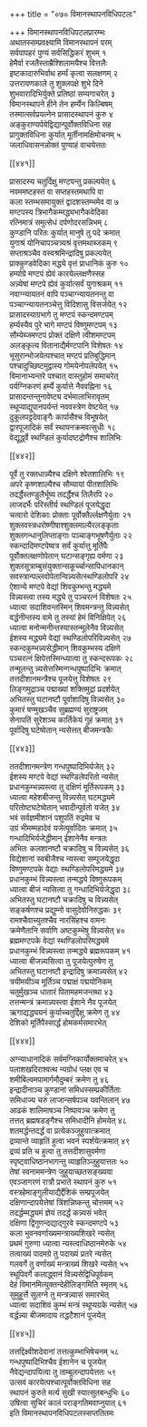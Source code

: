 +++
title = "०७० विमानस्थापनविधिपटलः"

+++
विमानस्थापनविधिपटलप्रारम्भः  
अथातस्सम्प्रवक्ष्यामि विमानस्थापनं परम्  
सर्वपापहरं पुण्यं सर्वसिद्धिकरं शुभम् १  
हेमैर्वा रजतैस्ताम्रैश्शिलामयैश्च वित्तलैः  
इष्टकादारुभिर्वाथ हर्म्यं कृत्वा सलक्षणम् २  
उत्तरायणकाले तु शुक्लपक्षे शुभे दिने  
शुभवारादिभिर्युक्ते प्रतिष्ठां सम्यगाचरेत् ३  
विमानस्थापने हीने तेन हर्म्येन किल्बिषम्  
तस्मात्सर्वप्रयत्नेन प्रासादस्थापनं कुरु ४  
अङ्कुराण्यर्पयेद्विद्यान्पूर्वोक्तविधिना सह  
प्रागुक्तविधिना कुर्यात् मूर्तीनामक्षिमोचनम् ५  
जलाधिवासनन्नोक्तं पुण्याहं वाचयेत्ततः  

[[४४१]]  

प्रासादस्य चतुर्दिक्षु मण्टपन्तु प्रकल्पयेत् ६  
नवममष्टहस्तं वा सप्तहस्तमथापि वा  
कला स्तम्भसमायुक्तं द्वादशस्तम्भमेव वा ७  
मण्टपस्य त्रिभागैकम्मद्ध्यभागैकवेदिका  
रत्निमात्रं समुत्सेधं दर्पणोदरसन्निभम् ८  
कुण्डानि परितः कुर्यात् मानुषे तु पदे क्रमात्    
युगाश्रं योनिचापञ्चत्र्यश्रं वृत्तमथाब्जकम् ९  
सप्ताश्रञ्चैव वस्वश्रमिन्द्रादिषु प्रकल्पयेत्  
प्राक्कुण्डवेदिका मद्ध्ये वृत्तं प्राधानिकं कुरु १०  
हर्म्याग्रे मण्टपं ह्येवं कारयेल्लक्षणैस्सह  
अन्न्येषां मण्टपे ह्येवं कुर्यात्सर्वं युगाश्रकम् ११  
नवाग्न्यायतनं वापि पञ्चाग्न्यायतनन्तु वा  
पञ्चाग्न्यायतनञ्चेत्तु विदिशासु विसर्जयेत् १२  
प्रासादस्याग्रभागे तु मण्टपं स्कन्दमण्टपम्  
हर्म्यस्यैव पुरे भागे मण्टपं विष्णुमण्टपम् १३  
सौम्येब्जमण्टपं प्रोक्तं दक्षिणे त्वीशमण्टपम्  
अलङ्कृत्य वितानाद्यैर्मण्टपानि विशेषतः १४  
भूसुरान्भोजयेत्पश्चात् मण्टपं प्रतिबुद्धिमान्  
पश्चादुच्छिष्टमुद्वास्य गोमयेनोपलेपयेत् १५  
विमानाभ्यन्तरे पश्चात् वास्तुहोमं समाचरेत्  
पर्यग्निकरणं हर्म्ये कुर्यात्ते नैववह्निना १६  
प्रासादन्तन्तुनावेष्ट्य दर्भमालाभिरावृतम्  
स्थूप्याद्युपानपर्यन्तं नववस्त्रेण वेष्टयेत् १७  
दुकूलपट्टदेवाङ्गैः कार्पासैश्च विभूषयेत्  
द्वारपूजादिकं सर्वं स्थापनक्रमवत्सुधीः १८  
वेद्यूर्द्ध्वे स्थण्डिलं कुर्यादष्टद्रोणैश्च शालिभिः  

[[४४२]]  

पूर्वे तु रक्तधान्न्यैश्च दक्षिणे श्वेतशालिभिः १९  
अपरे कृष्णशाल्यैश्च सौम्यायां पीतशालिभिः  
तदर्द्धैस्तण्डुलैर्भूष्य तदर्द्धैश्च तिलैरपि २०  
लाजदर्भैः परिस्तीर्य स्थण्डिलं पूजयेद्धृदा  
चत्वारो देशिकाः प्रोक्ताः पूर्वोक्तैर्ल्लक्षणैर्युताः २१  
शुक्लवस्त्रधरोष्णीषाश्शुक्लमाल्यैरलङ्कृताः  
शुक्लगन्धानुलिप्ताङ्गाः पञ्चाङ्गभूषणैर्युताः २२  
स्कन्दादिमण्टपेष्वत्र सर्वं कुर्यात्तु मूर्तिपैः  
पूर्वोक्तलक्षणोपेतान् घटान्सङ्गृह्य वर्मणा २३  
शुक्लसूत्राम्बुसंयुक्तान्सकूर्च्चान्सापिधानकान्  
सवस्त्रान्पल्लवोपेतान्विन्न्यसेत्स्थण्डिलोपरि २४  
ऐशान्ये मण्टपे वेद्यां शिवकुम्भन्तु मद्ध्यमे  
विन्न्यस्त्वा तस्य मद्ध्ये तु पञ्चरत्नं विशेषतः २५  
ध्यात्वा सदाशिवन्तस्मिन् शिवमन्त्रन्तु विन्न्यसेत्  
वर्द्धनीन्तस्य वामे तु तस्यां हेमं विनिक्षिपेत् २६  
ध्यात्वा मनोन्मनीन्तस्यास्तन्मूलेनैव विन्न्यसेत्  
ईशस्य मद्ध्यमे वेद्यां स्थण्डिलोपरिविन्न्यसेत् २७  
स्कन्दकुम्भन्न्यसेद्धीमान् शिवकुम्भस्य दक्षिणे  
पञ्चरत्नं क्षिपेत्तस्मिन्ध्यात्वा तु स्कन्दरूपकः २८  
तन्मूलन्तु न्न्यसेत्तस्मिन्गन्धपुष्पादिभिः क्रमात्  
तत्तदीशानमन्त्रैश्च पूजयेत्तु विशेषतः २९  
लिङ्गमुद्राञ्च पद्माख्यां शक्तिमुद्रां प्रदर्शयेत्  
अभितस्तु घटानष्टौ पूर्वाशादिषु विन्न्यसेत् ३०  
कुमारं षण्मुखञ्चैव सुब्रह्मण्यं सुराष्ट्रजम्  
सेनापतिं सुरेशञ्च कार्तिकेयं गुहं क्रमात् ३१  
पूर्वादिषु घटेष्वेतान् न्यसेत्तत् बीजमन्त्रकैः  

[[४४३]]  

ततदीशानमन्त्रेण गन्धपुष्पादिभिर्यजेत् ३२  
ईशस्य मण्टपे वेद्यां स्थण्डिलेपरितो न्यसेत्  
प्रधानकुम्भन्न्यस्त्वा तु दक्षिणं मूर्तिरूपकम् ३३  
ध्यात्वा महेशबीजन्तु विन्न्यसेत् घटमद्ध्यमे  
परितोष्टघटेष्वेतान् भवादीन्पूर्वतो यजेत् ३४  
भवं सर्वज्ञमीशानं पशुपतिं रुद्रमेव च  
उग्रं भीमम्महादेवं यजेत्पूर्वादितः क्रमात् ३५  
गन्धादिभिर्यजेद्धीमान् ईशानेनैव मन्त्रतः  
अभितः कलशानष्टौ चक्रादिषु च विन्न्यसेत् ३६  
विद्येशानां स्वबीजैश्च न्यस्त्वा सम्पूजयेद्धृदा  
विष्णुमण्टपके वेद्याः स्थण्डिलोपरिमद्ध्यमे ३७  
प्रधानकुम्भं विन्न्यस्त्वा तन्मद्ध्ये विष्णुरूपकम्  
ध्यात्वा बीजं न्यसित्वा तु गन्धादिभिर्यजेद्धृदा ३८  
अभितस्तु घटानष्टौ चक्रादिषु च विन्न्यसेत्  
सङ्कर्षणश्च प्रद्युम्नो वासुदेवोनिरुद्धकः ३९  
रामश्चैवाच्युतश्चैव नारसिंहश्च वामनः  
क्रमेणैतानि सर्वाणि अष्टकुम्भेषु विन्न्यसेत् ४०  
ब्रह्ममण्टपके वेद्यां स्थण्डिलोपरिमद्ध्यमे  
प्रधानकुम्भं विन्न्यस्त्वा तन्मद्ध्ये ब्रह्मरूपकम् ४१  
ध्यात्वा बीजन्न्यसित्वा तु पूजयेत्पुरुषेण तु  
अभितस्तु घटानष्टौ इन्द्रादिषु क्रमान्न्यसेत् ४२  
त्रयीमयीञ्च मूर्तिञ्च पद्माक्षं पद्मयोनिकम्  
चतुर्मुखञ्च धातारं पितामहमजन्तथा ४३  
तत्तन्मन्त्रं क्रमान्न्यस्त्वा ईशाने नैव पूजयेत्  
ऋगाद्यद्ध्ययनं कुर्याच्चतुर्द्दिक्षु क्रमेण तु ४४  
देशिको मूर्तिपैस्सार्द्धं होमकर्मसमारभेत्  

[[४४४]]  

अग्न्याधानादिकं सर्वमग्निकार्योक्तमाचरेत् ४५  
पलाशखदिराश्वत्थ न्यग्रोधं प्लक्ष एव च  
शमीबिल्वमपामार्गमौदुम्बरं क्रमेण तु ४६  
इन्द्रादीनाञ्च कुण्डानां समिधस्सम्प्रकीर्तिताः  
समिधाज्य चरुं लाजान्सर्षपञ्च यवन्तिलान् ४७  
आढकं शालिमाषञ्च निष्पावञ्च क्रमेण तु  
तत्तत् ब्रह्मषडङ्गैश्च समिधादीनि होमयेत् ४८  
शतमर्द्धन्तदर्द्धं वा प्रत्येकञ्जुहुयात्क्रमात्  
द्रव्यान्ते व्याहृतिं हुत्वा भवनं स्पर्शयेत्क्रमात् ४९  
द्रव्यं प्रति च हुत्वा तु तत्तदीशासुवर्मणा  
स्पृष्ट्वाधिष्ठानभागन्तु व्याहृतिञ्जुहुयात्ततः ५०  
तेषां स्वनाममन्त्रेण जुहुयाच्छतसङ्ख्यया  
एवञ्जागरणं रात्रौ प्रभाते स्थापनं कुरु ५१  
वस्त्रहेमाङ्गुलीयाद्यैर्द्देशिकं सम्प्रपूजयेत्  
दक्षिणान्दापयेत्तेषां त्रिंशन्निष्कन्तु चोत्तमम् ५२  
तदर्द्धम्मद्ध्यमं ज्ञेयं तदर्द्धं कन्न्यसं भवेत्  
दक्षिणा द्विगुणन्दद्याद्गुरवे स्कन्दमण्टपे ५३  
कला भुवनवर्णाख्यमन्त्राख्यशिखरे न्यसेत्  
प्रथमं गुरुणा ध्यात्वा न्यस्त्वाधिष्ठानमेरुके ५४  
तत्वाख्यं पादमग्रे तु पदाख्यं प्रतरे न्यसेत्  
गलवर्गे तु वर्णाख्यं मन्त्राख्यं शिखरे न्यसेत् ५५  
स्थूपिवर्गे कलाद्ध्वानं विन्न्यसेद्विधिपूर्वकम्  
देहं विमानमित्युक्तन्देहीलिङ्गमिति स्मृतम् ५६  
सुमुहूर्त्ते सुलग्ने तु मन्त्रन्न्यासं समारभेत्  
ध्यात्वा सदाशिवं कुम्भं मन्त्रं स्थूप्यग्रके न्यसेत् ५७  
वर्द्धन्न्या बीजमादाय तद्धटैशानं पूजयेत्  

[[४४५]]  

तत्तद्दिक्ष्वीशदेवानां तत्तत्कुम्भाभिषेचनम् ५८  
गन्धपुष्पादिभिश्चैव ईशानेन च पूजयेत्  
नैवेद्यन्दापयित्वा तु ताम्बूलन्दापयेत्ततः ५९  
उत्सवं कारयेत्पश्चात्पूर्वोक्तविधिना सह  
स्थापनं कुरुते मर्त्य सुखी स्यात्सुतबन्धुभिः ६०  
उषित्वा सुचिरं कालं पराङ्गतिमवाप्नुयात् ६१  
इति विमानस्थापनविधिपटलस्सप्ततितमः  
